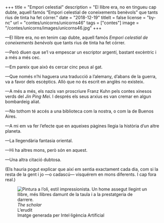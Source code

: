 +++
title = "Empori celestial"
description = "El llibre era, no en tingueu cap dubte, aquell famós “Empori celestial de coneixements benèvols” que tants rius de tinta ha fet córrer."
date = "2018-12-19"
titleIt = false
license = "by-nc"
url = "contes/unicorns/unicorns46"
tags = ["contes"]
image = "/contes/unicorns/images/unicorns46.jpg"
+++

—El llibre era, no en tenim cap dubte, aquell famós *Empori celestial de coneixements benèvols* que tants rius de tinta ha fet córrer.

—Però diuen que se’l va empescar un escriptor argentí, bastant excèntric i a més a més cec.

—Em pareix que això és cercar cinc peus al gat.

—Que només n’hi haguera una traducció a l’alemany, d’abans de la guerra, va a favor dels escèptics. Allò que no és escrit en anglès no existeix.

—A més a més, els nazis van proscriure Franz Kuhn pels contes xinesos verds del *Jin Ping Mei*. I després els seus arxius es van cremar en algun bombardeig aliat.

—No tothom té accés a una biblioteca com la nostra, o com la de Buenos Aires.

—A mi em va fer l’efecte que en aqueixes pàgines llegia la història d’un altre planeta.

—La llegendària fantasia oriental.

—Hi ha altres mons, però són en aquest.

—Una altra citació dubtosa.

(Els hauria pogut explicar que així em sentia exactament cada dia, com si la resta de la gent i jo —o cadascú— visquérem en mons diferents. I cap fora real.)

<figure class="illustration"><img src="/contes/unicorns/images/unicorns46.jpg" alt="Pintura a l’oli, estil impressionista. Un home assegut llegint un llibre, més llibres damunt de la taula i a la prestatgeria de darrere."><figcaption><em>The scholar</em><br>L’erudit<br><span class="ai-disclaimer">Imatge generada per Intel·ligència Artificial</span></figcaption></figure>

